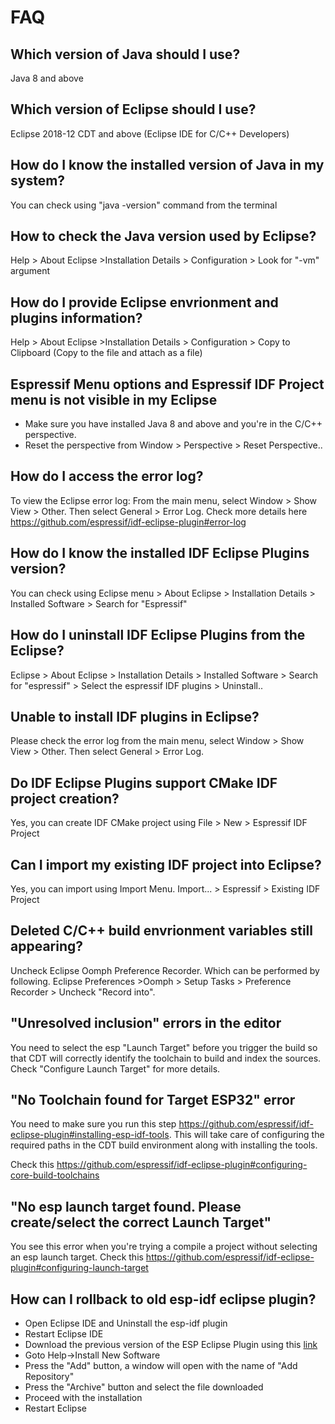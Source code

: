 # FAQ

## Which version of Java should I use? 
Java 8 and above
## Which version of Eclipse should I use?
Eclipse 2018-12 CDT and above (Eclipse IDE for C/C++ Developers)
## How do I know the installed version of Java in my system?
You can check using "java -version" command from the terminal
##  How to check the Java version used by Eclipse?
Help > About Eclipse >Installation Details > Configuration > Look for "-vm" argument
## How do I provide Eclipse envrionment and plugins information?
Help > About Eclipse >Installation Details > Configuration > Copy to Clipboard (Copy to the file and attach as a file)
## Espressif Menu options and Espressif IDF Project menu is not visible in my Eclipse
- Make sure you have installed Java 8 and above and you're in the C/C++ perspective. 
- Reset the perspective from Window > Perspective > Reset Perspective..
##  How do I access the error log?
To view the Eclipse error log: From the main menu, select Window > Show View > Other. Then select General > Error Log.
Check more details here https://github.com/espressif/idf-eclipse-plugin#error-log
## How do I know the installed IDF Eclipse Plugins version?
You can check using Eclipse menu > About Eclipse > Installation Details > Installed Software > Search for "Espressif"
## How do I uninstall IDF Eclipse Plugins from the Eclipse?
Eclipse > About Eclipse > Installation Details > Installed Software > Search for "espressif" > Select the espressif IDF plugins > Uninstall..
## Unable to install IDF plugins in Eclipse?
Please check the error log from the main menu, select Window > Show View > Other. Then select General > Error Log. 
## Do IDF Eclipse Plugins support CMake IDF project creation?
Yes, you can create IDF CMake project using File > New > Espressif IDF Project
## Can I import my existing IDF project into Eclipse?
Yes, you can import using Import Menu. Import... > Espressif > Existing IDF Project
## Deleted C/C++ build envrionment variables still appearing?
Uncheck Eclipse Oomph Preference Recorder. Which can be performed by following. Eclipse Preferences >Oomph > Setup Tasks > Preference Recorder > Uncheck "Record into".
## "Unresolved inclusion" errors in the editor
You need to select the esp "Launch Target" before you trigger the build so that CDT will correctly identify the toolchain to build and index the sources. Check "Configure Launch Target" for more details.
## "No Toolchain found for Target ESP32" error
You need to make sure you run this step https://github.com/espressif/idf-eclipse-plugin#installing-esp-idf-tools. This will take care of configuring the required paths in the CDT build environment along with installing the tools.

Check this https://github.com/espressif/idf-eclipse-plugin#configuring-core-build-toolchains
## "No esp launch target found. Please create/select the correct Launch Target"
You see this error when you're trying a compile a project without selecting an esp launch target. Check this https://github.com/espressif/idf-eclipse-plugin#configuring-launch-target
## How can I rollback to old esp-idf eclipse plugin?
- Open Eclipse IDE and Uninstall the esp-idf plugin
- Restart Eclipse IDE
- Download the previous version of the ESP Eclipse Plugin using this [link](https://github.com/espressif/idf-eclipse-plugin/releases)
- Goto Help->Install New Software
- Press the "Add" button, a window will open with the name of "Add Repository"
- Press the "Archive" button and select the file downloaded
- Proceed with the installation
- Restart Eclipse